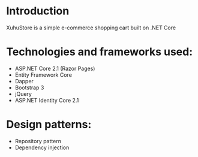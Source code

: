 # Introduction
XuhuStore is a simple e-commerce shopping cart built on .NET Core
# Technologies and frameworks used:
* ASP.NET Core 2.1 (Razor Pages)
* Entity Framework Core
* Dapper
* Bootstrap 3
* jQuery
* ASP.NET Identity Core 2.1
# Design patterns:
* Repository pattern
* Dependency injection
